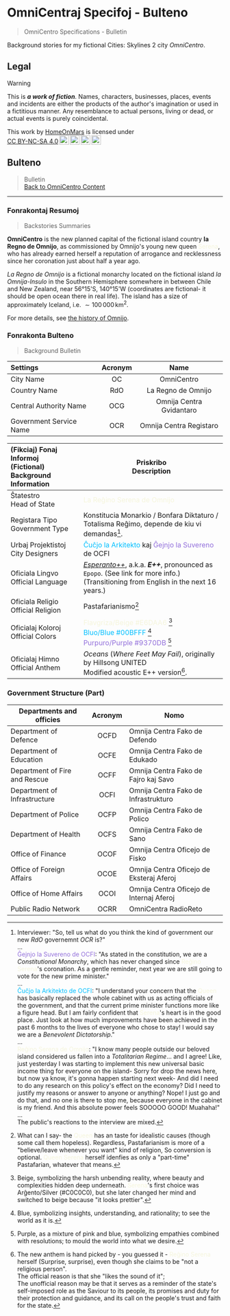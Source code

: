 <!-- -*- coding: utf-8 -*- -->

OmniCentraj Specifoj - Bulteno
===============================================================================

> OmniCentro Specifications - Bulletin

Background stories for my fictional Cities: Skylines 2 city *OmniCentro*.

Legal
-------------------------------------------------------------------------------

> [!WARNING]
> This is ***a work of fiction***.
> Names, characters, businesses, places, events and incidents
> are either the products of the author's imagination or used in a fictitious manner.
> Any resemblance to actual persons, living or dead, or actual events is purely coincidental.

<p xmlns:cc="http://creativecommons.org/ns#" >This work by <a rel="cc:attributionURL dct:creator" property="cc:attributionName" href="https://github.com/HomeOnMars">HomeOnMars</a> is licensed under <a href="https://creativecommons.org/licenses/by-nc-sa/4.0/?ref=chooser-v1" target="_blank" rel="license noopener noreferrer" style="display:inline-block;">CC BY-NC-SA 4.0<img style="height:22px!important;margin-left:3px;vertical-align:text-bottom;" src="https://mirrors.creativecommons.org/presskit/icons/cc.svg?ref=chooser-v1" alt=""><img style="height:22px!important;margin-left:3px;vertical-align:text-bottom;" src="https://mirrors.creativecommons.org/presskit/icons/by.svg?ref=chooser-v1" alt=""><img style="height:22px!important;margin-left:3px;vertical-align:text-bottom;" src="https://mirrors.creativecommons.org/presskit/icons/nc.svg?ref=chooser-v1" alt=""><img style="height:22px!important;margin-left:3px;vertical-align:text-bottom;" src="https://mirrors.creativecommons.org/presskit/icons/sa.svg?ref=chooser-v1" alt=""></a></p>

Bulteno
-------------------------------------------------------------------------------

> Bulletin
> <br>
> [Back to OmniCentro Content](../OmniCentro.md#detalaj-informoj)

-------------------------------------------------------------------------------

### Fonrakontaj Resumoj

> Backstories Summaries

**OmniCentro** is the new planned capital
of the fictional island country **la Regno de Omnijo**,
as commissioned by Omnijo's young new queen
<span style="color:Beige">Serena</span>,
who has already earned herself a reputation of arrogance and recklessness
since her coronation just about half a year ago.

*La Regno de Omnijo* is a fictional monarchy
located on the fictional island *la Omnija-Insulo*
in the Southern Hemisphere somewhere in between Chile and New Zealand,
near 56°15'S, 140°15'W (coordinates are fictional- it should be open ocean there in real life).
The island has a size of approximately Iceland,
i.e. $\sim 100 \, 000 \, \mathrm{km}^2$.

For more details, see [the history of Omnijo](../OmniCentro/Historio.md#la-historio).

### Fonrakonta Bulteno

> Background Bulletin

| Settings                | Acronym | Name                     |
| :---------------------- | :-----: | :----------------------: |
| City Name               |   OC    | OmniCentro               |
| Country Name            |   RdO   | La Regno de Omnijo       |
| Central Authority Name  |   OCG   | Omnija Centra Gvidantaro |
| Government Service Name |   OCR   | Omnija Centra Registaro  |

| (Fikciaj) Fonaj Informoj  <br>(Fictional) Background Information | Priskribo  <br>Description |
| :---------------- | ---- |
| Ŝtatestro  <br>Head of State   | <span style="color:Beige">La Reĝino Serena de Omnijo</span> |
| Registara Tipo  <br>Government Type   | Konstitucia Monarkio / Bonfara Diktaturo / Totalisma Reĝimo, depende de kiu vi demandas[^Bulteno-RegistaraTipo]. |
| Urbaj Projektistoj  <br>City Designers | <span style="color:DeepSkyBlue">Ĉuĉjo la Arkitekto</span> <!-- Fullname [DATA CORRUPTED/REDACTED] (N/A) -->  kaj  <span style="color:MediumPurple">Ĝejnjo la Suvereno</span> <!-- Fullname [CONFIDENTIAL] Ĝejda Fenulo de Omnijo --> de OCFI |
| Oficiala Lingvo  <br>Official Language | [*Esperanto++*](Lingvo.md#lingvo), a.k.a. ***E++***, pronounced as `Epopo`. (See link for more info.)  <br>(Transitioning from English in the next 16 years.) |
| Oficiala Religio  <br>Official Religion | Pastafarianismo[^Bulteno-Religio] |
| Oficialaj Koloroj  <br>Official Colors   | <span style="color:Beige">Flavgriza/Beige #E6DAA6</span> [^Bulteno-Koloroj-Flavgriza]  <br><span style="color:DeepSkyBlue">Bluo/Blue #00BFFF</span> [^Bulteno-Koloroj-Bluo]  <br><span style="color:MediumPurple">Purpuro/Purple #9370DB</span> [^Bulteno-Koloroj-Purpuro] |
| Oficialaj Himno  <br>Official Anthem | *Oceans* (*Where Feet May Fail*), originally by Hillsong UNITED  <br>Modified acoustic E++ version[^Bulteno-Himno]. |

[^Bulteno-RegistaraTipo]: Interviewer: "So, tell us what do you think
  the kind of government our new *RdO* governemnt *OCR* is?"
  <br>...<br>
  <span style="color:MediumPurple">Ĝejnjo la Suvereno de OCFI</span>:
  "As stated in the constitution, we are a *Constitutional Monarchy*,
  which has never changed
  since <span style="color:Beige">Reĝino Serena</span>'s coronation.
  As a gentle reminder, next year we are still going to vote
  for the new prime minister."
  <br>...<br> <!-- Say Constitutional Monarchy, Think Totalitarian Regime -->
  <span style="color:DeepSkyBlue">Ĉuĉjo la Arkitekto de OCFI</span>:
  "I understand your concern that the
  <span style="color:Beige">Queen</span>
  has basically replaced the whole cabinet with us
  as acting officials of the government,
  and that the current prime minister functions more like a figure head.
  But I am fairly confident that
  <span style="color:Beige">Serena</span>'s heart is in the good place.
  Just look at how much improvements have been achieved in the past 6 months
  to the lives of everyone who chose to stay!
  I would say we are a *Benevolent Dictatorship*."
  <br>...<br> <!-- Say Benevolent Dictatorship, Act as if Constitutional Monarchy -->
  <span style="color:Beige">Reĝino Serena de Omnijo</span>:
  "I know many people outside our beloved island considered us
  fallen into a *Totalitarian Regime*... and I agree!
  Like, just yesterday I was starting to implement this new
  universal basic income thing for everyone on the island-
  Sorry for drop the news here, but now ya know,
  it's gonna happen starting next week-
  And did I need to do any research on this policy's effect on the economy?
  Did I need to justify my reasons or answer to anyone or anything?
  Nope! I just go and do that, and no one is there to stop me,
  because everyone in the cabinet is my friend.
  And this absolute power feels SOOOOO GOOD! Muahaha!"
  <br>...<br> <!-- Say Totalitarian Regime, Try Benevolent Dictatorship -->
  The public's reactions to the interview are mixed.
  <!-- It certainly didn't help the emigration rate,
  which experienced a small increase after the interview was aired.
  But at this point we doubt if
  <span style="color:Beige">Serena</span> even cares about that anymore. -->

[^Bulteno-Religio]: What can I say-
  the <span style="color:Beige">Queen</span> has an taste for
  idealistic causes (though some call them hopeless).
  Regardless, Pastafarianism is more of a
  "believe/leave whenever you want" kind of religion,
  So conversion is optional.
  <span style="color:Beige">Queen Serena</span> herself
  idenfies as only a "part-time" Pastafarian, whatever that means.

[^Bulteno-Koloroj-Flavgriza]: Beige, symbolizing the harsh unbending reality,
  where beauty and complexities hidden deep underneath.
  <span style="color:Beige">Serena</span>'s first choice was
  Arĝento/Silver (#C0C0C0),
  but she later changed her mind and switched to beige
  because "it looks prettier".

[^Bulteno-Koloroj-Bluo]: Blue, symbolizing
  insights, understanding, and rationality; to see the world as it is.

[^Bulteno-Koloroj-Purpuro]: Purple, as a mixture of pink and blue, symbolizing
  empathies combined with resolutions; to mould the world into what we desire.

[^Bulteno-Himno]: The new anthem is hand picked by -
  you guessed it -
  <span style="color:Beige">Reĝino Serena</span> herself (Surprise, surprise),
  even though she claims to be "not a religious person".<br>
  The official reason is that she "likes the sound of it";<br>
  The unofficial reason may be that it serves as
  a reminder of the state's self-imposed role as the Saviour to its people,
  its promises and duty for their protection and guidance,
  and its call on the people's trust and faith for the state.

### Government Structure (Part)

| Departments and officies     |  Acronym | Nomo |
| ---------------------------- | :------: | ---- |
| Department of Defence        | OCFD | Omnija Centra Fako de Defendo |
| Department of Education      | OCFE | Omnija Centra Fako de Edukado |
| Department of Fire and Rescue| OCFF | Omnija Centra Fako de Fajro kaj Savo |
| Department of Infrastructure | OCFI | Omnija Centra Fako de Infrastrukturo |
| Department of Police         | OCFP | Omnija Centra Fako de Polico  |
| Department of Health         | OCFS | Omnija Centra Fako de Sano    |
| Office of Finance            | OCOF | Omnija Centra Oficejo de Fisko |
| Office of Foreign Affairs    | OCOE | Omnija Centra Oficejo de Eksteraj Aferoj |
| Office of Home    Affairs    | OCOI | Omnija Centra Oficejo de Internaj Aferoj |
| Public Radio Network         | OCRR | OmniCentra RadioReto |
